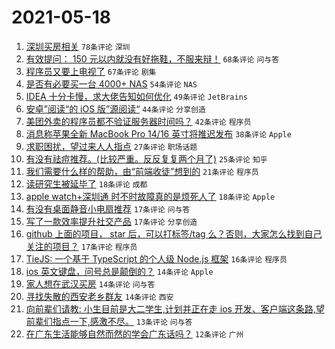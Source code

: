 # 2021-05-18

1. [深圳买房相关](https://www.v2ex.com/t/777673) `78条评论` `深圳`
1. [有效提问： 150 元以内就没有好拖鞋，不服来辩！](https://www.v2ex.com/t/777689) `68条评论` `问与答`
1. [程序员又要上电视了](https://www.v2ex.com/t/777581) `67条评论` `剧集`
1. [是否有必要买一台 4000+ NAS](https://www.v2ex.com/t/777677) `54条评论` `NAS`
1. [IDEA 十分卡慢，求大佬告知如何优化](https://www.v2ex.com/t/777670) `49条评论` `JetBrains`
1. [安卓”阅读“的 iOS 版”源阅读“](https://www.v2ex.com/t/777592) `44条评论` `分享创造`
1. [美团外卖的程序员都不验证服务器时间吗？](https://www.v2ex.com/t/777611) `42条评论` `程序员`
1. [消息称苹果全新 MacBook Pro 14/16 英寸将推迟发布](https://www.v2ex.com/t/777633) `38条评论` `Apple`
1. [求职困扰，望过来人人指点](https://www.v2ex.com/t/777726) `27条评论` `职场话题`
1. [有没有祛痘推荐。(比较严重。反反复复两个月了)](https://www.v2ex.com/t/777734) `25条评论` `知乎`
1. [我们需要什么样的帮助，由“前端收徒”想到的](https://www.v2ex.com/t/777722) `21条评论` `程序员`
1. [读研究生被延毕了](https://www.v2ex.com/t/777735) `18条评论` `成都`
1. [apple watch+深圳通 时不时故障真的是烦死人了](https://www.v2ex.com/t/777575) `18条评论` `Apple`
1. [有没有桌面静音小电扇推荐](https://www.v2ex.com/t/777662) `17条评论` `问与答`
1. [写了一款效率提升社交产品](https://www.v2ex.com/t/777651) `17条评论` `分享创造`
1. [github 上面的项目， star 后，可以打标签/tag 么？否则，大家怎么找到自己关注的项目？](https://www.v2ex.com/t/777636) `17条评论` `程序员`
1. [TieJS: 一个基于 TypeScript 的个人级 Node.js 框架](https://www.v2ex.com/t/777644) `16条评论` `程序员`
1. [ios 英文键盘，问号总是颠倒的？](https://www.v2ex.com/t/777733) `14条评论` `Apple`
1. [家人想在武汉买房](https://www.v2ex.com/t/777712) `14条评论` `问与答`
1. [寻找失散的西安老乡群友](https://www.v2ex.com/t/777659) `14条评论` `西安`
1. [向前辈们请教: 小生目前是大二学生,计划并正在走 ios 开发、客户端这条路,望前辈们指点一下,感激不尽。](https://www.v2ex.com/t/777748) `13条评论` `问与答`
1. [在广东生活能够自然而然的学会广东话吗？](https://www.v2ex.com/t/777754) `12条评论` `广州`
